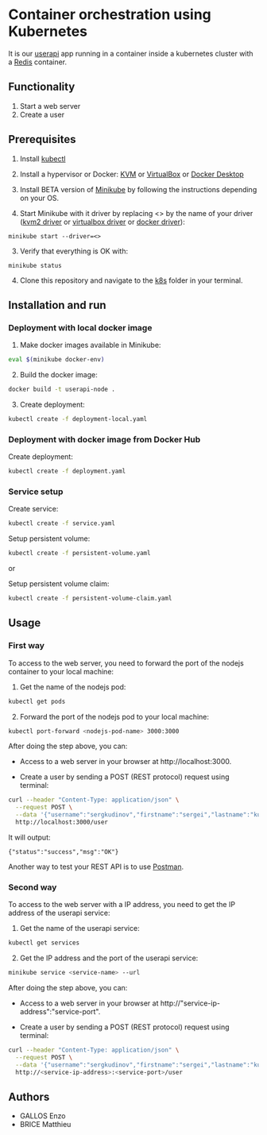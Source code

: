 # Container orchestration using Kubernetes

It is our [userapi](https://github.com/enzo2346/ece-devops-BRICE-GALLOS/tree/main/userapi) app running in a container inside a kubernetes cluster with a [Redis](https://redis.io/) container.

## Functionality

1. Start a web server
2. Create a user

## Prerequisites

1. Install [kubectl](https://kubernetes.io/docs/tasks/tools/)

2. Install a hypervisor or Docker: [KVM](https://minikube.sigs.k8s.io/docs/drivers/kvm2/) or [VirtualBox](https://www.virtualbox.org/wiki/Downloads) or [Docker Desktop](https://www.docker.com/products/docker-desktop/)

3. Install BETA version of [Minikube](https://kubernetes.io/docs/tasks/tools/install-minikube/) by following the instructions depending on your OS.

4. Start Minikube with it driver by replacing <> by the name of your driver ([kvm2 driver](https://minikube.sigs.k8s.io/docs/drivers/kvm2/) or [virtualbox driver](https://minikube.sigs.k8s.io/docs/drivers/virtualbox/) or [docker driver](https://minikube.sigs.k8s.io/docs/drivers/docker/)):

```
minikube start --driver=<>
```

3. Verify that everything is OK with:

```
minikube status
```

4. Clone this repository and navigate to the [k8s](https://github.com/enzo2346/ece-devops-BRICE-GALLOS/tree/main/k8s) folder in your terminal.

## Installation and run

### Deployment with local docker image

1. Make docker images available in Minikube:

```bash
eval $(minikube docker-env)
```

2. Build the docker image:

```bash
docker build -t userapi-node .
```

3. Create deployment:

```bash
kubectl create -f deployment-local.yaml
```

### Deployment with docker image from Docker Hub

Create deployment:

```bash
kubectl create -f deployment.yaml
```

### Service setup

Create service:

```bash
kubectl create -f service.yaml
```

Setup persistent volume:

```bash
kubectl create -f persistent-volume.yaml
```

or 

Setup persistent volume claim:

```bash
kubectl create -f persistent-volume-claim.yaml
```

## Usage

### First way

To access to the web server, you need to forward the port of the nodejs container to your local machine:

1. Get the name of the nodejs pod:

```bash
kubectl get pods
```

2. Forward the port of the nodejs pod to your local machine:

```bash
kubectl port-forward <nodejs-pod-name> 3000:3000
```

After doing the step above, you can:

- Access to a web server in your browser at http://localhost:3000.

- Create a user by sending a POST (REST protocol) request using terminal:

```bash
curl --header "Content-Type: application/json" \
  --request POST \
  --data '{"username":"sergkudinov","firstname":"sergei","lastname":"kudinov"}' \
  http://localhost:3000/user
```

It will output:

```
{"status":"success","msg":"OK"}
```

Another way to test your REST API is to use [Postman](https://www.postman.com/).

### Second way

To access to the web server with a IP address, you need to get the IP address of the userapi service:

1. Get the name of the userapi service:

```bash
kubectl get services
```

2. Get the IP address and the port of the userapi service:

```bash
minikube service <service-name> --url
```

After doing the step above, you can:

- Access to a web server in your browser at http://"service-ip-address":"service-port".

- Create a user by sending a POST (REST protocol) request using terminal:

```bash
curl --header "Content-Type: application/json" \
  --request POST \
  --data '{"username":"sergkudinov","firstname":"sergei","lastname":"kudinov"}' \
  http://<service-ip-address>:<service-port>/user
```

## Authors

- GALLOS Enzo
- BRICE Matthieu
